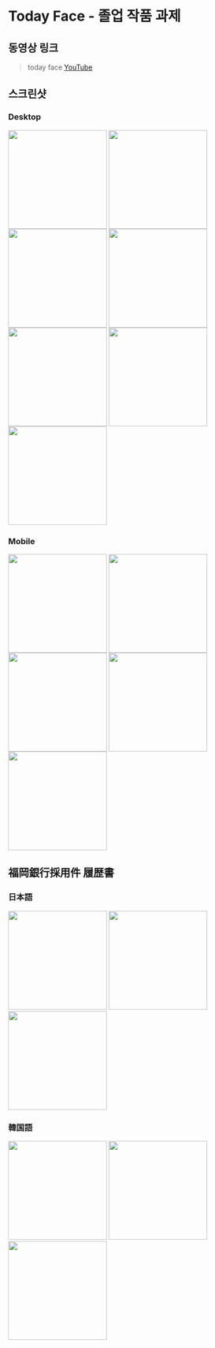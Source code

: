 # Today Face - 졸업 작품 과제
## 동영상 링크
> today face
[YouTube](https://www.youtube.com/watch?v=n3lXkjVk9I4&list=LLH8T6YlGhUaTF0VGBQkJnbA&index=2&t=45s)

## 스크린샷
### Desktop
<div>
  <img width="200" align="top" src="https://user-images.githubusercontent.com/28843986/62053650-ffc9fa00-b252-11e9-8772-a1f4270a0289.png">
  <img width="200" align="top" src="https://user-images.githubusercontent.com/28843986/62053891-7e269c00-b253-11e9-836f-3418ce31bd20.jpg">
  <img width="200" align="top" src="https://user-images.githubusercontent.com/28843986/62053649-ff316380-b252-11e9-8f0f-1ebb3daa1853.png">
  <img width="200" align="top" src="https://user-images.githubusercontent.com/28843986/62053648-ff316380-b252-11e9-872f-c4760093ca2d.png">
  <img width="200" align="top" src="https://user-images.githubusercontent.com/28843986/62053645-fe98cd00-b252-11e9-8aa7-4cdc24dc36c6.png">
  <img width="200" align="top" src="https://user-images.githubusercontent.com/28843986/62053643-fe98cd00-b252-11e9-97b5-47a13c5aaa95.png">
  <img width="200" align="top" src="https://user-images.githubusercontent.com/28843986/62053639-fe003680-b252-11e9-9b38-ecb772e3f68c.png">
</div>

### Mobile
<div>
  <img width="200" align="top" src="https://user-images.githubusercontent.com/28843986/62053646-ff316380-b252-11e9-9bfc-d315e267f365.png">
  <img width="200" align="top" src="https://user-images.githubusercontent.com/28843986/62053641-fe98cd00-b252-11e9-804c-caa050f42f54.png">
  <img width="200" align="top" src="https://user-images.githubusercontent.com/28843986/62053640-fe003680-b252-11e9-89dc-d76520749de8.png">
  <img width="200" align="top" src="https://user-images.githubusercontent.com/28843986/62053636-fd67a000-b252-11e9-9bd2-503d1969a5a4.png">
  <img width="200" align="top" src="https://user-images.githubusercontent.com/28843986/62054532-bda1b800-b254-11e9-9582-2b33666ecafb.jpg">
</div>

## 福岡銀行採用件 履歴書
### 日本語
<div>
  <img width="200" src="https://user-images.githubusercontent.com/28843986/62045976-d18fee80-b241-11e9-8df4-692bb47e1233.jpg">
  <img width="200" src="https://user-images.githubusercontent.com/28843986/62045977-d18fee80-b241-11e9-88cc-b45743989e3a.jpg">
  <img width="200" src="https://user-images.githubusercontent.com/28843986/62045978-d18fee80-b241-11e9-8414-1c010b313d6f.jpg">
</div>

### 韓国語
<div>
  <img width="200" src="https://user-images.githubusercontent.com/28843986/62045980-d2288500-b241-11e9-85bf-f269b516fb4e.jpg">
  <img width="200" src="https://user-images.githubusercontent.com/28843986/62045981-d2288500-b241-11e9-8a7a-cd8c81c8cdd2.jpg">
  <img width="200" src="https://user-images.githubusercontent.com/28843986/62045983-d2c11b80-b241-11e9-930d-23e802659eab.jpg">
</div>
